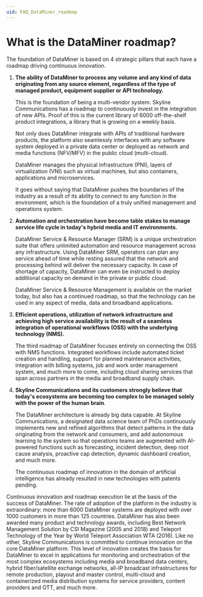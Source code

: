 ```yaml
---
uid: FAQ_DataMiner_roadmap
---
```


# What is the DataMiner roadmap?

The foundation of DataMiner is based on 4 strategic pillars that each have a roadmap driving continuous innovation.

1. **The ability of DataMiner to process any volume and any kind of data originating from any source element, regardless of the type of managed product, equipment supplier or API technology.**

    This is the foundation of being a multi-vendor system. Skyline Communications has a roadmap to continuously invest in the integration of new APIs. Proof of this is the current library of 6000 off-the-shelf product integrations, a library that is growing on a weekly basis. 

    Not only does DataMiner integrate with APIs of traditional hardware products, the platform also seamlessly interfaces with any software system deployed in a private data center or deployed as network and media functions (NFV/MFV) in the public cloud (multi-cloud).

    DataMiner manages the physical infrastructure (PNI), layers of virtualization (VNI) such as virtual machines, but also containers, applications and microservices.

    It goes without saying that DataMiner pushes the boundaries of the industry as a result of its ability to connect to any function in the environment, which is the foundation of a truly unified management and operations system.

1. **Automation and orchestration have become table stakes to manage service life cycle in today's hybrid media and IT environments.** 

    DataMiner Service & Resource Manager (SRM) is a unique orchestration suite that offers unlimited automation and resource management across any infrastructure. Using DataMiner SRM, operators can plan any service ahead of time while resting assured that the network and processing behind will deliver the necessary capacity. In case of shortage of capacity, DataMiner can even be instructed to deploy additional capacity on demand in the private or public cloud.

    DataMiner Service & Resource Management is available on the market today, but also has a continued roadmap, so that the technology can be used in any aspect of media, data and broadband applications.

1. **Efficient operations, utilization of network infrastructure and achieving high service availability is the result of a seamless integration of operational workflows (OSS) with the underlying technology (NMS).**

    The third roadmap of DataMiner focuses entirely on connecting the OSS with NMS functions. Integrated workflows include automated ticket creation and handling, support for planned maintenance activities, integration with billing systems, job and work order management system, and much more to come, including cloud sharing services that span across partners in the media and broadband supply chain.

1. **Skyline Communications and its customers strongly believe that today's ecosystems are becoming too complex to be managed solely with the power of the human brain**.

    The DataMiner architecture is already big data capable. At Skyline Communications, a designated data science team of PhDs continuously implements new and refined algorithms that detect patterns in the data originating from the network and consumers, and add autonomous learning to the system so that operations teams are augmented with AI-powered functions such as forecasting, incident detection, deep root cause analysis, proactive cap detection, dynamic dashboard creation, and much more.

    The continuous roadmap of innovation in the domain of artificial intelligence has already resulted in new technologies with patents pending.

Continuous innovation and roadmap execution lie at the basis of the success of DataMiner. The rate of adoption of the platform in the industry is extraordinary: more than 6000 DataMiner systems are deployed with over 1000 customers in more than 125 countries. DataMiner has also been awarded many product and technology awards, including Best Network Management Solution by CSI Magazine (2005 and 2018) and Teleport Technology of the Year by World Teleport Association WTA (2016). Like no other, Skyline Communications is committed to continue innovation on the core DataMiner platform. This level of innovation creates the basis for DataMiner to excel in applications for monitoring and orchestration of the most complex ecosystems including media and broadband data centers, hybrid fiber/satellite exchange networks, all-IP broadcast infrastructures for remote production, playout and master control, multi-cloud and containerized media distribution systems for service providers, content providers and OTT, and much more.
